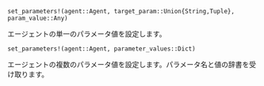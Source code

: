 ```
set_parameters!(agent::Agent, target_param::Union{String,Tuple}, param_value::Any)
```

エージェントの単一のパラメータ値を設定します。

```
set_parameters!(agent::Agent, parameter_values::Dict)
```

エージェントの複数のパラメータ値を設定します。パラメータ名と値の辞書を受け取ります。
